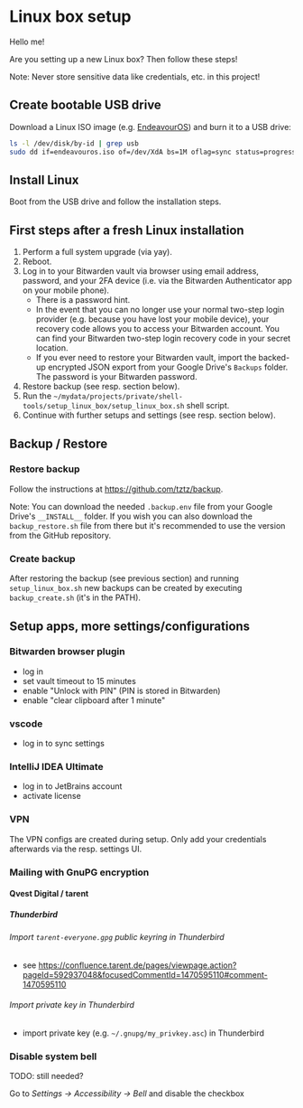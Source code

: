 # Linux box setup

Hello me!

Are you setting up a new Linux box? Then follow these steps!

Note: Never store sensitive data like credentials, etc. in this project!

## Create bootable USB drive

Download a Linux ISO image (e.g. [EndeavourOS](https://endeavouros.com/)) and burn it to a USB drive:

```sh
ls -l /dev/disk/by-id | grep usb
sudo dd if=endeavouros.iso of=/dev/XdA bs=1M oflag=sync status=progress
```

## Install Linux

Boot from the USB drive and follow the installation steps.

## First steps after a fresh Linux installation

1. Perform a full system upgrade (via yay).
1. Reboot.
1. Log in to your Bitwarden vault via browser using email address, password, and your 2FA device (i.e. via the Bitwarden Authenticator app on your mobile phone).
   - There is a password hint.
   - In the event that you can no longer use your normal two-step login provider (e.g. because you have lost your mobile device), your recovery code allows you to access your Bitwarden account. You can find your Bitwarden two-step login recovery code in your secret location.
   - If you ever need to restore your Bitwarden vault, import the backed-up encrypted JSON export from your Google Drive's `Backups` folder. The password is your Bitwarden password.
1. Restore backup (see resp. section below).
1. Run the `~/mydata/projects/private/shell-tools/setup_linux_box/setup_linux_box.sh` shell script.
1. Continue with further setups and settings (see resp. section below).

## Backup / Restore

### Restore backup

Follow the instructions at <https://github.com/tztz/backup>.

Note: You can download the needed `.backup.env` file from your Google Drive's `__INSTALL__` folder.
If you wish you can also download the `backup_restore.sh` file from there but it's recommended to use the version from the GitHub repository.

### Create backup

After restoring the backup (see previous section) and running `setup_linux_box.sh` new backups can be created by executing `backup_create.sh` (it's in the PATH).

## Setup apps, more settings/configurations

### Bitwarden browser plugin

- log in
- set vault timeout to 15 minutes
- enable "Unlock with PIN" (PIN is stored in Bitwarden)
- enable "clear clipboard after 1 minute"

### vscode

- log in to sync settings

### IntelliJ IDEA Ultimate

- log in to JetBrains account
- activate license

### VPN

The VPN configs are created during setup. Only add your credentials afterwards via the resp. settings UI.

### Mailing with GnuPG encryption

#### Qvest Digital / tarent

##### Thunderbird

###### Import `tarent-everyone.gpg` public keyring in Thunderbird

- see <https://confluence.tarent.de/pages/viewpage.action?pageId=592937048&focusedCommentId=1470595110#comment-1470595110>

###### Import private key in Thunderbird

- import private key (e.g. `~/.gnupg/my_privkey.asc`) in Thunderbird

### Disable system bell

TODO: still needed?

Go to _Settings -> Accessibility -> Bell_ and disable the checkbox
